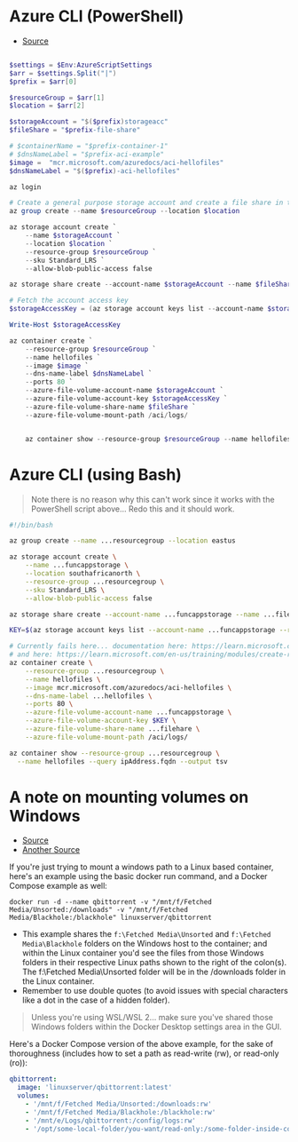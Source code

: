 # Azure CLI (PowerShell)

- [Source](https://learn.microsoft.com/en-us/azure/container-instances/container-instances-volume-azure-files#create-an-azure-file-share)

```PowerShell

$settings = $Env:AzureScriptSettings
$arr = $settings.Split("|")
$prefix = $arr[0]

$resourceGroup = $arr[1]
$location = $arr[2]

$storageAccount = "$($prefix)storageacc"
$fileShare = "$prefix-file-share"

# $containerName = "$prefix-container-1"
# $dnsNameLabel = "$prefix-aci-example"
$image =  "mcr.microsoft.com/azuredocs/aci-hellofiles"
$dnsNameLabel = "$($prefix)-aci-hellofiles"

az login

# Create a general purpose storage account and create a file share in that account
az group create --name $resourceGroup --location $location

az storage account create `
    --name $storageAccount `
    --location $location `
    --resource-group $resourceGroup `
    --sku Standard_LRS `
    --allow-blob-public-access false

az storage share create --account-name $storageAccount --name $fileShare

# Fetch the account access key
$storageAccessKey = (az storage account keys list --account-name $storageAccount --resource-group $resourceGroup --query "[0].value" --out tsv)

Write-Host $storageAccessKey

az container create `
    --resource-group $resourceGroup `
    --name hellofiles `
    --image $image `
    --dns-name-label $dnsNameLabel `
    --ports 80 `
    --azure-file-volume-account-name $storageAccount `
    --azure-file-volume-account-key $storageAccessKey `
    --azure-file-volume-share-name $fileShare `
    --azure-file-volume-mount-path /aci/logs/


    az container show --resource-group $resourceGroup --name hellofiles --query ipAddress.fqdn --output tsv
```

# Azure CLI (using Bash)

> Note there is no reason why this can't work since it works with the PowerShell script above... Redo this and it should work.

```bash
#!/bin/bash

az group create --name ...resourcegroup --location eastus

az storage account create \
	--name ...funcappstorage \
	--location southafricanorth \
	--resource-group ...resourcegroup \
	--sku Standard_LRS \
	--allow-blob-public-access false

az storage share create --account-name ...funcappstorage --name ...filehare

KEY=$(az storage account keys list --account-name ...funcappstorage --resource-group ...resourcegroup --query "[0].value" --out table)

# Currently fails here... documentation here: https://learn.microsoft.com/en-us/azure/container-instances/container-instances-volume-azure-files
# and here: https://learn.microsoft.com/en-us/training/modules/create-run-container-images-azure-container-instances/6-mount-azure-file-share-azure-container-instances
az container create \
    --resource-group ...resourcegroup \
    --name hellofiles \
    --image mcr.microsoft.com/azuredocs/aci-hellofiles \
    --dns-name-label ...hellofiles \
    --ports 80 \
    --azure-file-volume-account-name ...funcappstorage \
    --azure-file-volume-account-key $KEY \
    --azure-file-volume-share-name ...filehare \
    --azure-file-volume-mount-path /aci/logs/

az container show --resource-group ...resourcegroup \
  --name hellofiles --query ipAddress.fqdn --output tsv
```

# A note on mounting volumes on Windows

- [Source](https://stackoverflow.com/questions/60916317/using-docker-for-windows-to-volume-mount-a-windows-drive-into-a-linux-container)
- [Another Source](https://forums.docker.com/t/mounted-windows-share-doesnt-show-contents-within-docker-container/100343)

If you're just trying to mount a windows path to a Linux based container, here's an example using the basic docker run command, and a Docker Compose example as well:

```docker
docker run -d --name qbittorrent -v "/mnt/f/Fetched Media/Unsorted:/downloads" -v "/mnt/f/Fetched Media/Blackhole:/blackhole" linuxserver/qbittorrent
```

- This example shares the `f:\Fetched Media\Unsorted` and `f:\Fetched Media\Blackhole` folders on the Windows host to the container; and within the Linux container you'd see the files from those Windows folders in their respective Linux paths shown to the right of the colon(s). The f:\Fetched Media\Unsorted folder will be in the /downloads folder in the Linux container.
- Remember to use double quotes (to avoid issues with special characters like a dot in the case of a hidden folder).

> Unless you're using WSL/WSL 2... make sure you've shared those Windows folders within the Docker Desktop settings area in the GUI.

Here's a Docker Compose version of the above example, for the sake of thoroughness (includes how to set a path as read-write (rw), or read-only (ro)):

```yaml
qbittorrent:
  image: 'linuxserver/qbittorrent:latest'
  volumes:
    - '/mnt/f/Fetched Media/Unsorted:/downloads:rw'
    - '/mnt/f/Fetched Media/Blackhole:/blackhole:rw'
    - '/mnt/e/Logs/qbittorrent:/config/logs:rw'
    - '/opt/some-local-folder/you-want/read-only:/some-folder-inside-container:ro'
```
